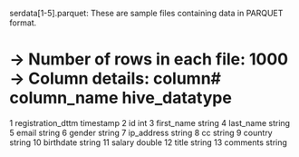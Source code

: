 
serdata[1-5].parquet: These are sample files containing data in PARQUET format.

-> Number of rows in each file: 1000
-> Column details:
column#		column_name		hive_datatype
=====================================================
1		registration_dttm 	timestamp
2		id 			int
3		first_name 		string
4		last_name 		string
5		email 			string
6		gender 			string
7		ip_address 		string
8		cc 			string
9		country 		string
10		birthdate 		string
11		salary 			double
12		title 			string
13		comments 		string

